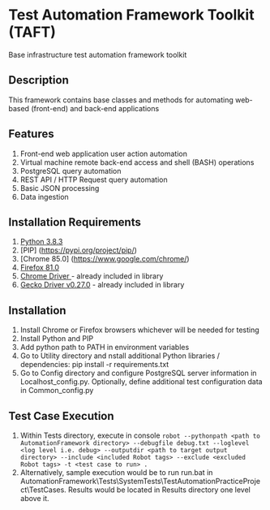 # Test Automation Framework Toolkit (TAFT)
Base infrastructure test automation framework toolkit

## Description
This framework contains base classes and methods for automating web-based (front-end) and back-end applications

## Features
   1. Front-end web application user action automation
   2. Virtual machine remote back-end access and shell (BASH) operations
   3. PostgreSQL query automation
   4. REST API / HTTP Request query automation
   5. Basic JSON processing
   6. Data ingestion

## Installation Requirements
   1. [Python 3.8.3](https://www.python.org/ftp/python/3.8.3/)
   2. [PIP] (https://pypi.org/project/pip/)
   3. [Chrome 85.0] (https://www.google.com/chrome/)
   4. [Firefox 81.0](https://www.mozilla.org/en-US/firefox/81.0/releasenotes/)
   5. [Chrome Driver ](https://chromedriver.storage.googleapis.com/index.html?path=85.0.4183.87/) - already included in library
   6. [Gecko Driver v0.27.0](https://github.com/mozilla/geckodriver/releases) - already included in library

## Installation
   1. Install Chrome or Firefox browsers whichever will be needed for testing
   2. Install Python and PIP
   3. Add python path to PATH in environment variables
   4. Go to Utility directory and nstall additional Python libraries / dependencies: pip install -r requirements.txt
   5. Go to Config directory and configure PostgreSQL server information in Localhost_config.py. Optionally, define additional test configuration data in Common_config.py

## Test Case Execution
   1. Within Tests directory, execute in console `robot --pythonpath <path to AutomationFramework directory> --debugfile debug.txt --loglevel <log level i.e. debug> --outputdir <path to target output directory> --include <included Robot tags> --exclude <excluded Robot tags> -t <test case to run> .`
   2. Alternatively, sample execution would be to run run.bat in AutomationFramework\Tests\SystemTests\TestAutomationPracticeProject\TestCases\. Results would be located in Results directory one level above it.